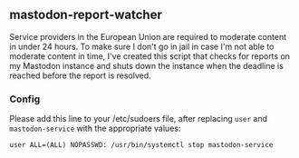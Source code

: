 ## mastodon-report-watcher

Service providers in the European Union are required to moderate content in under 24 hours. To make sure I don't go in jail in case I'm not able to moderate content in time, I've created this script that checks for reports on my Mastodon instance and shuts down the instance when the deadline is reached before the report is resolved.

### Config

Please add this line to your /etc/sudoers file, after replacing `user` and `mastodon-service` with the appropriate values:

```
user ALL=(ALL) NOPASSWD: /usr/bin/systemctl stop mastodon-service
```
